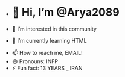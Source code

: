 - <h1>👋 Hi, I’m @Arya2089</h1>
- <p>👀 I’m interested in this community 
- 🌱 I’m currently learning HTML</p>
- 📫 How to reach me, EMAIL!
- 😄 Pronouns: INFP
- ⚡ Fun fact: 13 YEARS _ IRAN

<!---
Arya2089/Arya2089 is a ✨ special ✨ repository because its `README.md` (this file) appears on your GitHub profile.
You can click the Preview link to take a look at your changes.
--->
